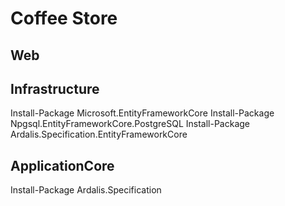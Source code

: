 # Coffee Store

## Web

## Infrastructure

Install-Package Microsoft.EntityFrameworkCore
Install-Package Npgsql.EntityFrameworkCore.PostgreSQL
Install-Package Ardalis.Specification.EntityFrameworkCore

## ApplicationCore

Install-Package Ardalis.Specification